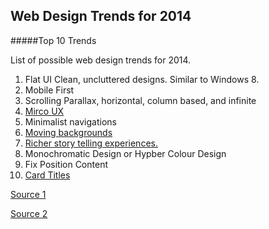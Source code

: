 Web Design Trends for 2014
---
#####Top 10 Trends

List of possible web design trends for 2014.

1. Flat UI Clean, uncluttered designs. Similar to Windows 8. 
2. Mobile First 
3. Scrolling Parallax, horizontal, column based, and infinite
4. [Mirco UX](https://econsultancy.com/blog/63042-17-delightful-micro-ux-effects-and-transitions-for-your-website#i.btbg3j17prcwgp)
8. Minimalist navigations
10. [Moving backgrounds](http://www.theguardian.com/world/interactive/2013/may/26/firestorm-bushfire-dunalley-holmes-family)
11. [Richer story telling experiences.](http://sports.espn.go.com/espn/grantland/story/_/id/9175394/out-great-alone)   
13. Monochromatic Design or Hypber Colour Design
14. Fix Position Content
15. [Card Titles](http://insideintercom.io/why-cards-are-the-future-of-the-web)




 [Source 1](https://www.google.com/url?sa=t&rct=j&q=&esrc=s&source=web&cd=2&cad=rja&uact=8&ved=0CEAQFjAB&url=https%3A%2F%2Feconsultancy.com%2Fblog%2F64096-18-pivotal-web-design-trends-for-2014&ei=vlKXU-GYGZXNsQSF6oCwAg&usg=AFQjCNEcT-OB1U8ksUZLZor25n4Tgg10vA&sig2=Yr6SqdNGzWrKT5OFA60FCA&bvm=bv.68693194,d.cWc)
 
 [Source 2](http://thenextweb.com/dd/2013/12/29/10-web-design-trends-can-expect-see-2014)

